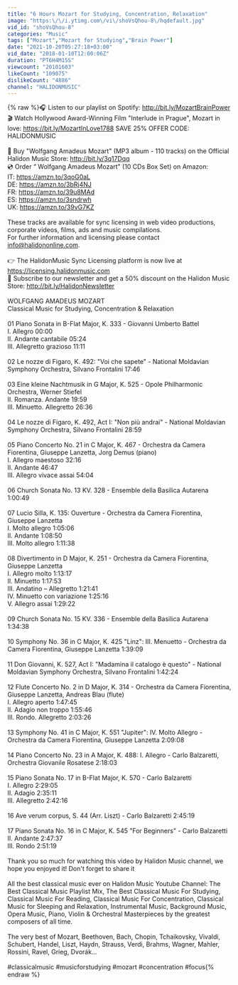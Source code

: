```yaml
---
title: "6 Hours Mozart for Studying, Concentration, Relaxation"
image: "https:\/\/i.ytimg.com\/vi\/shoVsQhou-8\/hqdefault.jpg"
vid_id: "shoVsQhou-8"
categories: "Music"
tags: ["Mozart","Mozart for Studying","Brain Power"]
date: "2021-10-20T05:27:18+03:00"
vid_date: "2018-01-10T12:00:06Z"
duration: "PT6H4M15S"
viewcount: "20101603"
likeCount: "109075"
dislikeCount: "4886"
channel: "HALIDONMUSIC"
---
```

{% raw %}🎧 Listen to our playlist on Spotify: <a rel="nofollow" target="blank" href="http://bit.ly/MozartBrainPower">http://bit.ly/MozartBrainPower</a><br />🎬 Watch Hollywood Award-Winning Film &quot;Interlude in Prague&quot;, Mozart in love: <a rel="nofollow" target="blank" href="https://bit.ly/MozartInLove1788">https://bit.ly/MozartInLove1788</a> SAVE 25% OFFER CODE: HALIDONMUSIC     <br /><br />🎵 Buy &quot;Wolfgang Amadeus Mozart&quot; (MP3 album - 110 tracks) on the Official Halidon Music Store: <a rel="nofollow" target="blank" href="http://bit.ly/3q17Dqq">http://bit.ly/3q17Dqq</a><br />💿 Order “ Wolfgang Amadeus Mozart&quot; (10 CDs Box Set) on Amazon:<br />IT: <a rel="nofollow" target="blank" href="https://amzn.to/3qoG0aL">https://amzn.to/3qoG0aL</a><br />DE: <a rel="nofollow" target="blank" href="https://amzn.to/3bRj4NJ">https://amzn.to/3bRj4NJ</a><br />FR: <a rel="nofollow" target="blank" href="https://amzn.to/39u8MAd">https://amzn.to/39u8MAd</a><br />ES: <a rel="nofollow" target="blank" href="https://amzn.to/3sndrwh">https://amzn.to/3sndrwh</a><br />UK: <a rel="nofollow" target="blank" href="https://amzn.to/39vG7KZ">https://amzn.to/39vG7KZ</a><br /><br />These tracks are available for sync licensing in web video productions, corporate videos, films, ads and music compilations. <br />For further information and licensing please contact info@halidononline.com.<br /><br />👉 The HalidonMusic Sync Licensing platform is now live at <a rel="nofollow" target="blank" href="https://licensing.halidonmusic.com">https://licensing.halidonmusic.com</a><br />📧  Subscribe to our newsletter and get a 50% discount on the Halidon Music Store: <a rel="nofollow" target="blank" href="http://bit.ly/HalidonNewsletter">http://bit.ly/HalidonNewsletter</a><br /><br />WOLFGANG AMADEUS MOZART<br />Classical Music for Studying, Concentration &amp; Relaxation<br /><br />01 Piano Sonata in B-Flat Major, K. 333 - Giovanni Umberto Battel<br />I. Allegro 00:00<br />II. Andante cantabile 05:24<br />III. Allegretto grazioso 11:11<br /><br />02 Le nozze di Figaro, K. 492: &quot;Voi che sapete&quot; - National Moldavian Symphony Orchestra, Silvano Frontalini 17:46<br /><br />03 Eine kleine Nachtmusik in G Major, K. 525 - Opole Philharmonic Orchestra, Werner Stiefel<br />II. Romanza. Andante 19:59<br />III. Minuetto. Allegretto 26:36<br /><br />04 Le nozze di Figaro, K. 492, Act I: &quot;Non più andrai&quot; - National Moldavian Symphony Orchestra, Silvano Frontalini 28:59<br /><br />05 Piano Concerto No. 21 in C Major, K. 467 - Orchestra da Camera Fiorentina, Giuseppe Lanzetta, Jorg Demus (piano)<br />I. Allegro maestoso 32:16<br />II. Andante 46:47<br />III. Allegro vivace assai 54:04 <br /><br />06 Church Sonata No. 13 KV. 328 - Ensemble della Basilica Autarena 1:00:49<br /><br />07 Lucio Silla, K. 135: Ouverture - Orchestra da Camera Fiorentina, Giuseppe Lanzetta<br />I. Molto allegro 1:05:06<br />II. Andante 1:08:50<br />III. Molto allegro 1:11:38<br /><br />08 Divertimento in D Major, K. 251 - Orchestra da Camera Fiorentina, Giuseppe Lanzetta<br />I. Allegro molto 1:13:17<br />II. Minuetto 1:17:53<br />III. Andatino – Allegretto 1:21:41<br />IV. Minuetto con variazione 1:25:16<br />V. Allegro assai 1:29:22<br /><br />09 Church Sonata No. 15 KV. 336 - Ensemble della Basilica Autarena 1:34:38<br /><br />10 Symphony No. 36 in C Major, K. 425 &quot;Linz&quot;: III. Menuetto - Orchestra da Camera Fiorentina, Giuseppe Lanzetta 1:39:09<br /><br />11 Don Giovanni, K. 527, Act I: &quot;Madamina il catalogo è questo&quot; - National Moldavian Symphony Orchestra, Silvano Frontalini 1:42:24<br /><br />12 Flute Concerto No. 2 in D Major, K. 314 - Orchestra da Camera Fiorentina, Giuseppe Lanzetta, Andreas Blau (flute)<br />I. Allegro aperto 1:47:45<br />II. Adagio non troppo 1:55:46<br />III. Rondo. Allegretto 2:03:26<br /><br />13 Symphony No. 41 in C Major, K. 551 &quot;Jupiter&quot;: IV. Molto Allegro - Orchestra da Camera Fiorentina, Giuseppe Lanzetta 2:09:08<br /><br />14 Piano Concerto No. 23 in A Major, K. 488: I. Allegro - Carlo Balzaretti, Orchestra Giovanile Rosatese 2:18:03<br /><br />15 Piano Sonata No. 17 in B-Flat Major, K. 570 - Carlo Balzaretti<br />I. Allegro 2:29:05<br />II. Adagio 2:35:11<br />III. Allegretto 2:42:16<br /><br />16 Ave verum corpus, S. 44 (Arr. Liszt) - Carlo Balzaretti 2:45:19<br /><br />17 Piano Sonata No. 16 in C Major, K. 545 &quot;For Beginners&quot; - Carlo Balzaretti<br />II. Andante 2:47:37<br />III. Rondo 2:51:19<br /><br />Thank you so much for watching this video by Halidon Music channel, we hope you enjoyed it! Don't forget to share it  <br /><br />All the best classical music ever on Halidon Music Youtube Channel: The Best Classical Music Playlist Mix, The Best Classical Music For Studying, Classical Music For Reading, Classical Music For Concentration, Classical Music for Sleeping and Relaxation, Instrumental Music, Background Music, Opera Music, Piano, Violin &amp; Orchestral Masterpieces by the greatest composers of all time.<br /><br />The very best of Mozart, Beethoven, Bach, Chopin, Tchaikovsky, Vivaldi, Schubert, Handel, Liszt, Haydn, Strauss, Verdi, Brahms, Wagner, Mahler, Rossini, Ravel, Grieg, Dvorák…<br /><br />#classicalmusic #musicforstudying #mozart  #concentration #focus{% endraw %}
